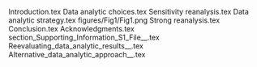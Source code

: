 Introduction.tex
Data analytic choices.tex
Sensitivity reanalysis.tex
Data analytic strategy.tex
figures/Fig1/Fig1.png
Strong reanalysis.tex
Conclusion.tex
Acknowledgments.tex
section_Supporting_Information_S1_File__.tex
Reevaluating_data_analytic_results__.tex
Alternative_data_analytic_approach__.tex
